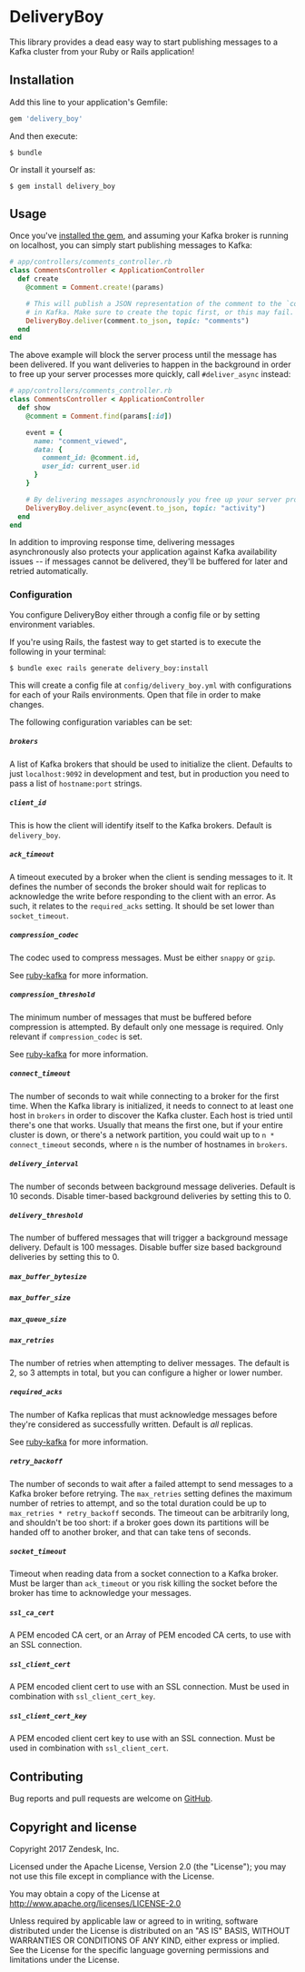 # DeliveryBoy

This library provides a dead easy way to start publishing messages to a Kafka cluster from your Ruby or Rails application!

## Installation

Add this line to your application's Gemfile:

```ruby
gem 'delivery_boy'
```

And then execute:

    $ bundle

Or install it yourself as:

    $ gem install delivery_boy

## Usage

Once you've [installed the gem](#installation), and assuming your Kafka broker is running on localhost, you can simply start publishing messages to Kafka:

```ruby
# app/controllers/comments_controller.rb
class CommentsController < ApplicationController
  def create
    @comment = Comment.create!(params)

    # This will publish a JSON representation of the comment to the `comments` topic
    # in Kafka. Make sure to create the topic first, or this may fail.
    DeliveryBoy.deliver(comment.to_json, topic: "comments")
  end
end
```

The above example will block the server process until the message has been delivered. If you want deliveries to happen in the background in order to free up your server processes more quickly, call `#deliver_async` instead:

```ruby
# app/controllers/comments_controller.rb
class CommentsController < ApplicationController
  def show
    @comment = Comment.find(params[:id])

    event = {
      name: "comment_viewed",
      data: {
        comment_id: @comment.id,
        user_id: current_user.id
      }
    }

    # By delivering messages asynchronously you free up your server processes faster.
    DeliveryBoy.deliver_async(event.to_json, topic: "activity")
  end
end
```

In addition to improving response time, delivering messages asynchronously also protects your application against Kafka availability issues -- if messages cannot be delivered, they'll be buffered for later and retried automatically.

### Configuration

You configure DeliveryBoy either through a config file or by setting environment variables.

If you're using Rails, the fastest way to get started is to execute the following in your terminal:

```
$ bundle exec rails generate delivery_boy:install
```

This will create a config file at `config/delivery_boy.yml` with configurations for each of your Rails environments. Open that file in order to make changes.

The following configuration variables can be set:

##### `brokers`

A list of Kafka brokers that should be used to initialize the client. Defaults to just `localhost:9092` in development and test, but in production you need to pass a list of `hostname:port` strings.

##### `client_id`

This is how the client will identify itself to the Kafka brokers. Default is `delivery_boy`.

##### `ack_timeout`

A timeout executed by a broker when the client is sending messages to it. It defines the number of seconds the broker should wait for replicas to acknowledge the write before responding to the client with an error. As such, it relates to the `required_acks` setting. It should be set lower than `socket_timeout`.

##### `compression_codec`

The codec used to compress messages. Must be either `snappy` or `gzip`.

See [ruby-kafka](https://github.com/zendesk/ruby-kafka#compression) for more information.

##### `compression_threshold`

The minimum number of messages that must be buffered before compression is attempted. By default only one message is required. Only relevant if `compression_codec` is set.

See [ruby-kafka](https://github.com/zendesk/ruby-kafka#compression) for more information.

##### `connect_timeout`

The number of seconds to wait while connecting to a broker for the first time. When the Kafka library is initialized, it needs to connect to at least one host in `brokers` in order to discover the Kafka cluster. Each host is tried until there's one that works. Usually that means the first one, but if your entire cluster is down, or there's a network partition, you could wait up to `n * connect_timeout` seconds, where `n` is the number of hostnames in `brokers`.

##### `delivery_interval`

The number of seconds between background message deliveries. Default is 10 seconds. Disable timer-based background deliveries by setting this to 0.

##### `delivery_threshold`

The number of buffered messages that will trigger a background message delivery. Default is 100 messages. Disable buffer size based background deliveries by setting this to 0.

##### `max_buffer_bytesize`
##### `max_buffer_size`
##### `max_queue_size`

##### `max_retries`

The number of retries when attempting to deliver messages. The default is 2, so 3 attempts in total, but you can configure a higher or lower number.

##### `required_acks`

The number of Kafka replicas that must acknowledge messages before they're considered as successfully written. Default is _all_ replicas.

See [ruby-kafka](https://github.com/zendesk/ruby-kafka#message-durability) for more information.

##### `retry_backoff`

The number of seconds to wait after a failed attempt to send messages to a Kafka broker before retrying. The `max_retries` setting defines the maximum number of retries to attempt, and so the total duration could be up to `max_retries * retry_backoff` seconds. The timeout can be arbitrarily long, and shouldn't be too short: if a broker goes down its partitions will be handed off to another broker, and that can take tens of seconds.

##### `socket_timeout`

Timeout when reading data from a socket connection to a Kafka broker. Must be larger than `ack_timeout` or you risk killing the socket before the broker has time to acknowledge your messages.

##### `ssl_ca_cert`

A PEM encoded CA cert, or an Array of PEM encoded CA certs, to use with an SSL connection.

##### `ssl_client_cert`

A PEM encoded client cert to use with an SSL connection. Must be used in combination with `ssl_client_cert_key`.

##### `ssl_client_cert_key`

A PEM encoded client cert key to use with an SSL connection. Must be used in combination with `ssl_client_cert`.

## Contributing

Bug reports and pull requests are welcome on [GitHub](https://github.com/dasch/delivery_boy).

## Copyright and license

Copyright 2017 Zendesk, Inc.

Licensed under the Apache License, Version 2.0 (the "License"); you may not use this file except in compliance with the License.

You may obtain a copy of the License at http://www.apache.org/licenses/LICENSE-2.0

Unless required by applicable law or agreed to in writing, software distributed under the License is distributed on an "AS IS" BASIS, WITHOUT WARRANTIES OR CONDITIONS OF ANY KIND, either express or implied. See the License for the specific language governing permissions and limitations under the License.
